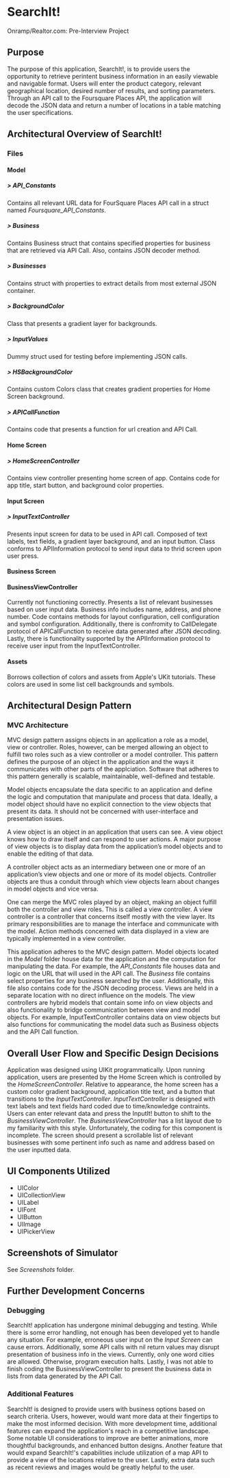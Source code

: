 # SearchIt!
Onramp/Realtor.com: Pre-Interview Project

## Purpose

The purpose of this application, SearchIt!, is to provide users the opportunity to retrieve perintent business information in an easily viewable and navigable format. Users will enter the product category, relevant geographical location, desired number of results, and sorting parameters. Through an API call to the Foursquare Places API, the application will decode the JSON data and return a number of locations in a table matching the user specifications. 

## Architectural Overview of SearchIt!

### Files

#### **Model**

##### > API_Constants

Contains all relevant URL data for FourSquare Places API call in a struct named *Foursquare_API_Constants*.

##### > Business

Contains Business struct that contains specified properties for business that are retrieved via API Call. Also, contains JSON decoder method.

##### > Businesses

Contains struct with properties to extract details from most external JSON container. 

##### > BackgroundColor

Class that presents a gradient layer for backgrounds.

##### > InputValues

Dummy struct used for testing before implementing JSON calls. 

##### > HSBackgroundColor

Contains custom Colors class that creates gradient properties for Home Screen background.

##### > APICallFunction

Contains code that presents a function for url creation and API Call.

#### **Home Screen**

##### >  HomeScreenController

Contains view controller presenting home screen of app. Contains code for app title, start button, and background color properties. 

#### **Input Screen**

##### > InputTextController

Presents input screen for data to be used in API call. Composed of text labels, text fields, a gradient layer background, and an input button. Class conforms to APIInformation protocol to send input data to thrid screen upon user press.

#### **Business Screen**

#### BusinessViewController

Currently not functioning correctly. Presents a list of relevant businesses based on user input data. Business info includes name, address, and phone number. Code contains methods for layout configuration, cell configuration and symbol configuration. Additionally, there is confromity to CallDelegate protocol of APICallFunction to receive data generated after JSON decoding. Lastly, there is functionality supported by the APIInformation protocol to receive user input from the InputTextController. 

#### **Assets**

Borrows collection of colors and assets from Apple's UKit tutorials. These colors are used in some list cell backgrounds and symbols. 


## Architectural Design Pattern

### MVC Architecture

MVC design pattern assigns objects in an application a role as a model, view or controller. Roles, however, can be merged allowing an object to fulfill two roles such as a view controller or a model controller. This pattern defines the purpose of an object in the application and the ways it communicates with other parts of the applciation. Software that adheres to this pattern generally is scalable, maintainable, well-defined and testable. 

Model objects encapsulate the data specific to an application and define the logic and computation that manipulate and process that data. Ideally, a model object should have no explicit connection to the view objects that present its data. It should not be concerned with user-interface and presentation issues. 

A view object is an object in an application that users can see. A view object knows how to draw itself and can respond to user actions. A major purpose of view objects is to display data from the application’s model objects and to enable the editing of that data. 

A controller object acts as an intermediary between one or more of an application’s view objects and one or more of its model objects. Controller objects are thus a conduit through which view objects learn about changes in model objects and vice versa.

One can merge the MVC roles played by an object, making an object fulfill both the controller and view roles. This is called a view controller. A view controller is a controller that concerns itself mostly with the view layer. Its primary responsibilities are to manage the interface and communicate with the model. Action methods concerned with data displayed in a view are typically implemented in a view controller.

This application adheres to the MVC design pattern. Model objects located in the *Model* folder house data for the application and the computation for manipulating the data. For example, the *API_Constants* file houses data and logic on the URL that will used in the API call. The *Business* file contains select properties for any business searched by the user. Additionally, this file also contains code for the JSON decoding process. Views are held in a separate location with no direct influence on the models. The view controllers are hybrid models that contain some info on view objects and also functionality to bridge communication between view and model objects. For example, InputTextController contains data on view objects but also functions for communicating the model data such as Business objects and the API Call function.


## Overall User Flow and Specific Design Decisions

Application was designed using UIKit programmatically. Upon running application, users are presented by the Home Screen which is controlled by the *HomeScreenController*. Relative to appearance, the home screen has a custom color gradient background, application title text, and a button that transitions to the *InputTextController*. *InputTextController* is designed with text labels and text fields hard coded due to time/knowledge contraints. Users can enter relevant data and press the InputIt! button to shift to the *BusinessViewController*. The *BusinessViewController* has a list layout due to my familiarity with this style. Unfortunately, the coding for this component is incomplete. The screen should present a scrollable list of relevant businesses with some pertinent info such as name and address based on the user inputted data. 

## UI Components Utilized

+ UIColor
+ UICollectionView
+ UILabel
+ UIFont
+ UIButton
+ UIImage
+ UIPickerView

## Screenshots of Simulator

See *Screenshots* folder.

## Further Development Concerns

### Debugging

SearchIt! application has undergone minimal debugging and testing. While there is some error handling, not enough has been developed yet to handle any situation. For example, erroneous user input on the *Input Screen* can cause errors. Additionally, some API calls with nil return values may disrupt presentation of business info in the views. Currently, only one word cities are allowed. Otherwise, program execution halts. Lastly, I was not able to finish coding the BusinessViewController to present the business data in lists from data generated by the API Call.

### Additional Features

SearchIt! is designed to provide users with business options based on search criteria. Users, however, would want more data at their fingertips to make the most informed decision. With more development time, additional features can expand the application's reach in a competitive landscape. Some notable UI considerations to improve are better animations, more thoughtful backgrounds, and enhanced button designs. Another feature that would expand SearchIt!'s capabilities include utilization of a map API to provide a view of the locations relative to the user. Lastly, extra data such as recent reviews and images would be greatly helpful to the user. 


